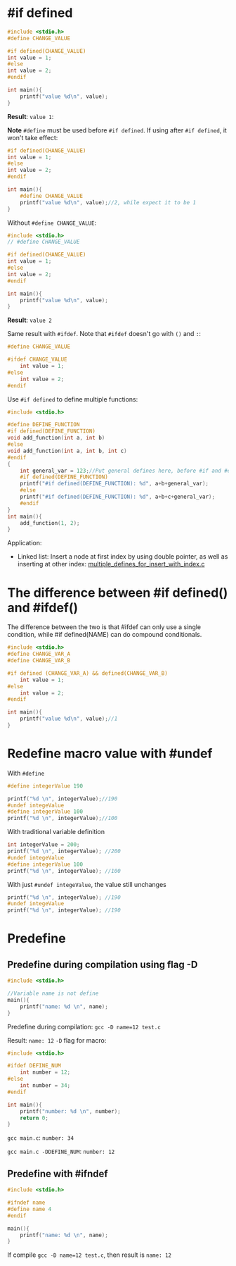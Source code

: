 # #if defined

```c
#include <stdio.h>
#define CHANGE_VALUE

#if defined(CHANGE_VALUE)
int value = 1;
#else
int value = 2;
#endif

int main(){
    printf("value %d\n", value);
}
```
**Result**: ``value 1``:

**Note** ``#define`` must be used before ``#if defined``. If using after ``#if defined``, it won't take effect:
```c
#if defined(CHANGE_VALUE)
int value = 1;
#else
int value = 2;
#endif

int main(){
    #define CHANGE_VALUE
    printf("value %d\n", value);//2, while expect it to be 1
}
```

Without ``#define CHANGE_VALUE``:

```c
#include <stdio.h>
// #define CHANGE_VALUE

#if defined(CHANGE_VALUE)
int value = 1;
#else
int value = 2;
#endif

int main(){
    printf("value %d\n", value);
}
```
**Result**: ``value 2``

Same result with ``#ifdef``. Note that ``#ifdef`` doesn't go with ``()`` and ``:``:

```c
#define CHANGE_VALUE

#ifdef CHANGE_VALUE
    int value = 1;
#else
    int value = 2;
#endif
```

Use ``#if defined`` to define multiple functions:

```c
#include <stdio.h>

#define DEFINE_FUNCTION
#if defined(DEFINE_FUNCTION)
void add_function(int a, int b)
#else
void add_function(int a, int b, int c)
#endif
{
    int general_var = 123;//Put general defines here, before #if and #else
    #if defined(DEFINE_FUNCTION)
    printf("#if defined(DEFINE_FUNCTION): %d", a+b+general_var);
    #else
    printf("#if defined(DEFINE_FUNCTION): %d", a+b+c+general_var);
    #endif
}
int main(){
    add_function(1, 2);
}
```

Application:

* Linked list: Insert a node at first index by using double pointer, as well as inserting at other index: [multiple_defines_for_insert_with_index.c](../../Data%20structure/Linked%20list/Singly%20linked%20list/multiple_defines_for_insert_with_index.c)

# The difference between #if defined() and #ifdef()

The difference between the two is that #ifdef can only use a single condition, while #if defined(NAME) can do compound conditionals.

```c
#include <stdio.h>
#define CHANGE_VAR_A
#define CHANGE_VAR_B

#if defined (CHANGE_VAR_A) && defined(CHANGE_VAR_B)
    int value = 1;
#else
    int value = 2;
#endif

int main(){
    printf("value %d\n", value);//1
}
```
# Redefine macro value with #undef

With ``#define``

```c
#define integerValue 190

printf("%d \n", integerValue);//190
#undef integeValue
#define integerValue 100
printf("%d \n", integerValue);//100
```

With traditional variable definition

```c
int integerValue = 200;
printf("%d \n", integerValue); //200
#undef integeValue
#define integerValue 100
printf("%d \n", integerValue); //100
```

With just ``#undef integeValue``, the value still unchanges
```c
printf("%d \n", integerValue); //190
#undef integeValue
printf("%d \n", integerValue); //190
```
# Predefine 

## Predefine during compilation using flag -D

```c
#include <stdio.h>

//Variable name is not define
main(){
	printf("name: %d \n", name);
}	
```

Predefine during compilation: ``gcc -D name=12 test.c``

Result: ``name: 12``
``-D`` flag for macro:
```c
#include <stdio.h>

#ifdef DEFINE_NUM
	int number = 12;
#else
	int number = 34;
#endif

int main(){
	printf("number: %d \n", number);
	return 0;
}
```
``gcc main.c``: ``number: 34``

``gcc main.c -DDEFINE_NUM``: ``number: 12``

## Predefine with #ifndef

```c
#include <stdio.h>

#ifndef name
#define name 4
#endif

main(){
	printf("name: %d \n", name);
}	
```

If compile ``gcc -D name=12 test.c``, then result is ``name: 12``
